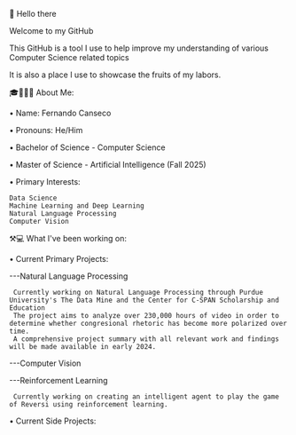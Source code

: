 👋 Hello there

Welcome to my GitHub 

This GitHub is a tool I use to help improve my understanding of various Computer Science related topics

It is also a place I use to showcase the fruits of my labors. 





🎓👨🏼‍🎓 About Me:

  • Name: Fernando Canseco
  
  • Pronouns: He/Him

  • Bachelor of Science - Computer Science

  • Master of Science - Artificial Intelligence (Fall 2025)
  
  • Primary Interests: 
  
    Data Science 
    Machine Learning and Deep Learning 
    Natural Language Processing
    Computer Vision
    
    
  ⚒💻 What I've been working on:
  
  • Current Primary Projects: 
  
   ---Natural Language Processing
   
     Currently working on Natural Language Processing through Purdue University's The Data Mine and the Center for C-SPAN Scholarship and Education
     The project aims to analyze over 230,000 hours of video in order to determine whether congresional rhetoric has become more polarized over time.
     A comprehensive project summary with all relevant work and findings will be made available in early 2024.
     
   ---Computer Vision
     
   ---Reinforcement Learning
       
     Currently working on creating an intelligent agent to play the game of Reversi using reinforcement learning. 
     
  • Current Side Projects:
  
    
     
     
